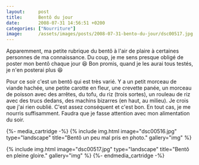 ```yaml
---
layout:     post
title:      Bentô du jour
date:       2008-07-31 14:56:51 +0200
categories: ["Nourriture"]
image:      /assets/images/posts/2008-07-31-bento-du-jour/dsc00517.jpg
---
```


Apparemment, ma petite rubrique du bentô à l'air de plaire à certaines personnes de ma connaissance. Du coup, je me
sens presque obligé de poster mon bentô chaque jour :laughing: Bon promis, quand je les aurai tous testés, je n'en 
posterai plus :laughing:

<!--more-->

Pour ce soir c'est un bentô qui est très varié. Y a un petit morceau de viande hachée, une petite carotte en fleur,
une crevette panée, un morceau de poisson avec des arrêtes, du tofu, du riz (trois sortes), un rouleau de riz avec
des trucs dedans, des machins bizarres (en haut, au milieu). Je crois que j'ai rien oublié. C'est assez conséquent
et c'est bon. En tout cas, je me nourris suffisamment. Faudra que je fasse attention avec mon alimentation du soir.

{%- media_cartridge -%}
{% include img.html
    image="dsc00516.jpg"
    type="landscape"
    title="Bentô un peu mal pris en photo."
    gallery="img"
%}

{% include img.html
    image="dsc00517.jpg"
    type="landscape"
    title="Bentô en pleine gloire."
    gallery="img"
%}
{%- endmedia_cartridge -%}
